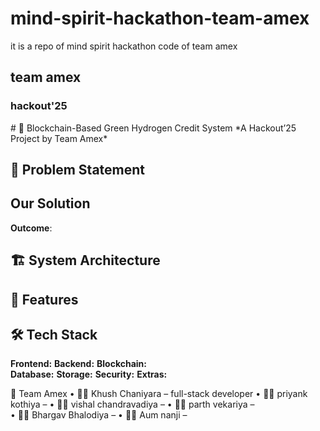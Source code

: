 # mind-spirit-hackathon-team-amex

it is a repo of mind spirit hackathon code of team amex 

<h2>team amex </h2>
<h3>hackout'25</h3>
# 🌱 Blockchain-Based Green Hydrogen Credit System  
*A Hackout’25 Project by Team Amex*

## 📌 Problem Statement  


## Our Solution  

 **Outcome**:

## 🏗️ System Architecture

## 🎯 Features  

## 🛠️ Tech Stack  

**Frontend:**
**Backend:** 
**Blockchain:**  
**Database:** 
**Storage:** 
**Security:** 
**Extras:** 

🤝 Team Amex
  •	👨‍💻 Khush Chaniyara – full-stack developer
  •	👨‍💻 priyank kothiya  – 
  •	👨‍💻 vishal chandravadiya – 
  •	👨‍💻 parth vekariya –  
  •	👨‍💻 Bhargav Bhalodiya –
  •	👨‍💻 Aum nanji – 
